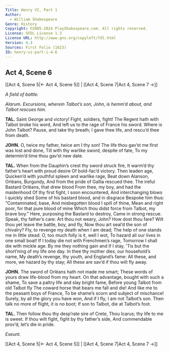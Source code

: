 ```yaml
---
Title: Henry VI, Part 1
Author: 
  - William Shakespeare
Genre: History
Copyright: ©2005-2024 PlayShakespeare.com. All rights reserved.
License: GFDL License 1.3
License URL: http://www.gnu.org/copyleft/fdl.html
Version: 4.3
Sources: First Folio (1623)
ID: henry-vi-part-i-4-6
---
```


## Act 4, Scene 6
[[Act 4, Scene 5|← Act 4, Scene 5]] | [[Act 4, Scene 7|Act 4, Scene 7 →]]

*A field of battle.*

*Alarum. Excursions, wherein Talbot’s son, John, is hemm’d about, and Talbot rescues him.*

**TAL.**
Saint George and victory! Fight, soldiers, fight!
The Regent hath with Talbot broke his word,
And left us to the rage of France his sword.
Where is John Talbot? Pause, and take thy breath;
I gave thee life, and rescu’d thee from death.

**JOHN.**
O, twice my father, twice am I thy son!
The life thou gav’st me first was lost and done,
Till with thy warlike sword, despite of fate,
To my determin’d time thou gav’st new date.

**TAL.**
When from the Dauphin’s crest thy sword struck fire,
It warm’d thy father’s heart with proud desire
Of bold-fac’d victory. Then leaden age,
Quicken’d with youthful spleen and warlike rage,
Beat down Alanson, Orléans, Burgundy,
And from the pride of Gallia rescued thee.
The ireful Bastard Orléans, that drew blood
From thee, my boy, and had the maidenhood
Of thy first fight, I soon encountered,
And interchanging blows I quickly shed
Some of his bastard blood, and in disgrace
Bespoke him thus: “Contaminated, base,
And misbegotten blood I spill of thine,
Mean and right poor, for that pure blood of mine
Which thou didst force from Talbot, my brave boy.”
Here, purposing the Bastard to destroy,
Came in strong rescue. Speak, thy father’s care:
Art thou not weary, John? How dost thou fare?
Wilt thou yet leave the battle, boy, and fly,
Now thou art seal’d the son of chivalry?
Fly, to revenge my death when I am dead;
The help of one stands me in little stead.
O, too much folly is it, well I wot,
To hazard all our lives in one small boat!
If I today die not with Frenchmen’s rage,
Tomorrow I shall die with mickle age.
By me they nothing gain and if I stay,
’Tis but the short’ning of my life one day.
In thee thy mother dies, our household’s name,
My death’s revenge, thy youth, and England’s fame:
All these, and more, we hazard by thy stay;
All these are sav’d if thou wilt fly away.

**JOHN.**
The sword of Orléans hath not made me smart;
These words of yours draw life-blood from my heart.
On that advantage, bought with such a shame,
To save a paltry life and slay bright fame,
Before young Talbot from old Talbot fly
The coward horse that bears me fall and die!
And like me to the peasant boys of France,
To be shame’s scorn and subject of mischance!
Surely, by all the glory you have won,
And if I fly, I am not Talbot’s son.
Then talk no more of flight, it is no boot;
If son to Talbot, die at Talbot’s foot.

**TAL.**
Then follow thou thy desp’rate sire of Crete,
Thou Icarus; thy life to me is sweet.
If thou wilt fight, fight by thy father’s side,
And commendable prov’d, let’s die in pride.

*Exeunt.*

[[Act 4, Scene 5|← Act 4, Scene 5]] | [[Act 4, Scene 7|Act 4, Scene 7 →]]